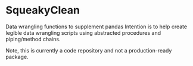# SqueakyClean
Data  wrangling functions to supplement pandas
Intention is to help create legible data wrangling scripts using abstracted procedures and piping/method chains.

Note, this is currently a code repository and not a production-ready package.
